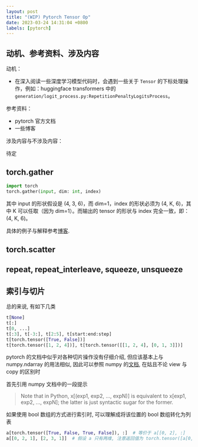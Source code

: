 ```yaml
---
layout: post
title: "(WIP) Pytorch Tensor Op"
date: 2023-03-24 14:31:04 +0800
labels: [pytorch]
---
```


## 动机、参考资料、涉及内容

动机：

- 在深入阅读一些深度学习模型代码时，会遇到一些关于 `Tensor` 的下标处理操作，例如：huggingface transformers 中的 `generation/logit_process.py:RepetitionPenaltyLogitsProcess`。

参考资料：

- pytorch 官方文档
- 一些博客

涉及内容与不涉及内容：

待定

## torch.gather

```python
import torch
torch.gather(input, dim: int, index)
```

其中 input 的形状假设是 (4, 3, 6)，而 dim=1，index 的形状必须为 (4, K, 6)，其中 K 可以任取（因为 dim=1）。而输出的 tensor 的形状与 index 完全一致，即：(4, K, 6)。

具体的例子与解释参考[博客](https://medium.com/@mbednarski/understanding-indexing-with-pytorch-gather-33717a84ebc4).

## torch.scatter

## repeat, repeat_interleave, squeeze, unsqueeze

## 索引与切片

总的来说, 有如下几类

```python
t[None]
t[:]
t[0, ...]
t[:3], t[-3:], t[2:5], t[start:end:step]
t[torch.tensor([True, False])]
t[torch.tensor([1, 2, 4])], t[torch.tensor([[1, 2, 4], [0, 1, 3]])]
```

pytorch 的文档中似乎对各种切片操作没有仔细介绍, 但应该基本上与 numpy.ndarray 的用法相似, 因此可以参照 numpy 的[文档](https://numpy.org/doc/stable/user/basics.indexing.html), 在姑且不论 view 与 copy 的区别时

首先引用 numpy 文档中的一段提示

> Note that in Python, x[(exp1, exp2, ..., expN)] is equivalent to x[exp1, exp2, ..., expN]; the latter is just syntactic sugar for the former.

如果使用 bool 数组的方式进行索引时, 可以理解成将该位置的 bool 数组转化为列表

```python
a[torch.tensor([True, False, True, False]), :]  # 等价于 a[[0, 2], :]
a[[0, 2, 1], [2, 3, 1]]  # 假设 a 只有两维, 注意返回值为 torch.tensor([a[0, 2], a[2, 3], a[1, 1]])
```